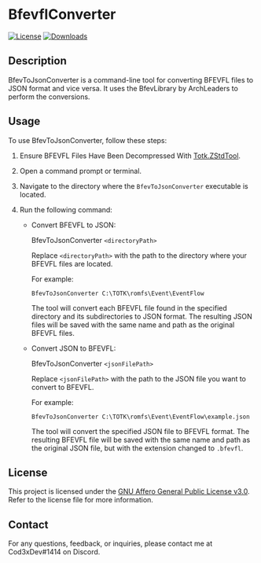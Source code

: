 # BfevflConverter

[![License](https://img.shields.io/badge/License-AGPL%20v3.0-blue.svg)](LICENSE.txt)
[![Downloads](https://img.shields.io/github/downloads/Cod3xDev/BFEVFL-To-JSON/total)](https://github.com/Cod3xDev/BFEVFL-To-JSON/releases)

## Description

BfevToJsonConverter is a command-line tool for converting BFEVFL files to JSON format and vice versa. It uses the BfevLibrary by ArchLeaders to perform the conversions.

## Usage

To use BfevToJsonConverter, follow these steps:

1. Ensure BFEVFL Files Have Been Decompressed With [Totk.ZStdTool](https://github.com/TotkMods/Totk.ZStdTool).
2. Open a command prompt or terminal.
3. Navigate to the directory where the `BfevToJsonConverter` executable is located.
4. Run the following command:

   - Convert BFEVFL to JSON:
   
     BfevToJsonConverter `<directoryPath>`
  
     Replace `<directoryPath>` with the path to the directory where your BFEVFL files are located.
  
     For example:
  
     `BfevToJsonConverter C:\TOTK\romfs\Event\EventFlow`
  
     The tool will convert each BFEVFL file found in the specified directory and its subdirectories to JSON format. The resulting JSON files will be saved with the same name and path as the original BFEVFL files.
     
   - Convert JSON to BFEVFL:
   
     BfevToJsonConverter `<jsonFilePath>`
     
     Replace `<jsonFilePath>` with the path to the JSON file you want to convert to BFEVFL.
  
     For example:
  
     `BfevToJsonConverter C:\TOTK\romfs\Event\EventFlow\example.json`
  
     The tool will convert the specified JSON file to BFEVFL format. The resulting BFEVFL file will be saved with the same name and path as the original JSON file, but with the extension changed to `.bfevfl`.

## License

This project is licensed under the [GNU Affero General Public License v3.0](LICENSE.txt). Refer to the license file for more information.

## Contact

For any questions, feedback, or inquiries, please contact me at Cod3xDev#1414 on Discord.
